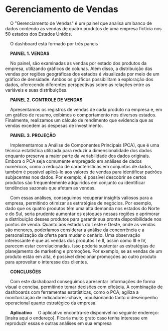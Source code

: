 # Gerenciamento de Vendas

<!-- badges: start -->
<!-- badges: end -->

&nbsp;&nbsp;&nbsp;
O "Gerenciamento de Vendas" é um painel que analisa um banco de dados contendo as vendas de quatro produtos de uma empresa fictícia nos 50 estados dos Estados Unidos.

&nbsp;&nbsp;&nbsp;
O dashboard está formado por três paneis

&nbsp;&nbsp;&nbsp;
**PAINEL 1. VENDAS**

&nbsp;&nbsp;&nbsp;
No painel, são examinadas as vendas por estado dos produtos da empresa, utilizando gráficos de colunas. Além disso, a distribuição das vendas por regiões geográficas dos estados é visualizada por meio de um gráfico de densidade. Ambos os gráficos possibilitam a exploração dos dados, oferecendo diferentes perspectivas sobre as relações entre as variáveis e suas distribuições.


&nbsp;&nbsp;&nbsp;
**PAINEL 2. CONTROLE DE VENDAS**

&nbsp;&nbsp;&nbsp;
Apresentamos os registros de vendas de cada produto na empresa e, em um gráfico de resumo, exibimos o comportamento nos diversos estados. Finalmente, realizamos um cálculo de rendimento que evidencia que as vendas excedem as despesas de investimento.

&nbsp;&nbsp;&nbsp;
**PAINEL 3. PROJEÇÃO**

&nbsp;&nbsp;&nbsp;
Implementamos a Análise de Componentes Principais (PCA), que é uma técnica estatística utilizada para reduzir a dimensionalidade dos dados enquanto preserva a maior parte da variabilidade dos dados originais. Embora o PCA seja comumente empregado em análises de dados numéricos, como a redução de características em conjuntos de dados, também é possível aplicá-lo aos valores de vendas para identificar padrões subjacentes nos dados. Por exemplo, é possível descobrir se certos produtos são frequentemente adquiridos em conjunto ou identificar tendências sazonais que afetam as vendas.

&nbsp;&nbsp;&nbsp;
Com essas análises, conseguimos recuperar insights valiosos para a empresa, permitindo otimizar as estratégias de negócios. Por exemplo, dado que os quatro produtos têm uma alta demanda nos estados do Norte e do Sul, seria prudente aumentar os estoques nessas regiões e aprimorar a distribuição desses produtos para garantir sua pronta disponibilidade nos pontos de venda. Quanto aos estados do Leste e Oeste, onde as vendas são menores, poderíamos considerar a análise da concorrência e a personalização da oferta para mudar o cenário. Uma observação interessante é que as vendas dos produtos I e II, assim como III e IV, parecem estar correlacionadas. Isso poderia sustentar as estratégias de planejamento de marketing e promoções. Por exemplo, se as vendas de um produto estão em alta, é possível direcionar promoções ao outro produto para aproveitar o interesse dos clientes. 

&nbsp;&nbsp;&nbsp;
**CONCLUSÕES**

&nbsp;&nbsp;&nbsp;
Com este dashaboard conseguimos apresentar informações de forma visual e concisa, permitindo tomar decisões com eficácia. A combinação de dashboards com ferramentas estatísticas, como o PCA, agiliza a monitorização de indicadores-chave, impulsionando tanto o desempenho operacional quanto estratégico da empresa.

&nbsp;&nbsp;&nbsp;
**Aplicativo**
&nbsp;&nbsp;&nbsp;
O aplicativo encontra-se disponível no seguinte endereço: [insira aqui o endereço]. Ficaria muito grato caso tenha interesse em reproduzir essas e outras análises em sua empresa

